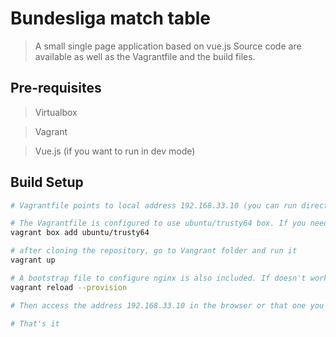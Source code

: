 # Bundesliga match table

> A small single page application based on vue.js
> Source code are available as well as the Vagrantfile and the build files.

## Pre-requisites
> Virtualbox

> Vagrant

> Vue.js (if you want to run in dev mode)

## Build Setup

``` bash
# Vagrantfile points to local address 192.168.33.10 (you can run directly or add an instance in your host files)

# The Vagrantfile is configured to use ubuntu/trusty64 box. If you need to get you can run:
vagrant box add ubuntu/trusty64

# after cloning the repository, go to Vangrant folder and run it
vagrant up

# A bootstrap file to configure nginx is also included. If doesn't work you can reload box and explicit call the provision method
vagrant reload --provision

# Then access the address 192.168.33.10 in the browser or that one you configured early

# That's it
```
